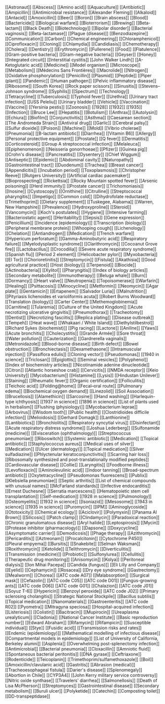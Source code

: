 [[Astronaut]]
[[Abscess]]
[[Amino acid]]
[[Aquaculture]]
[[Antibiotic]]
[[Ampicillin]]
[[Antimicrobial resistance]]
[[Alexander Fleming]]
[[Alkaloid]]
[[Antacid]]
[[Amoxicillin]]
[[Beer]]
[[Boron]]
[[Brain abscess]]
[[Blood]]
[[Bactericide]]
[[Biological warfare]]
[[Bioterrorism]]
[[Brewing]]
[[Beta-lactam]]
[[Black Death]]
[[Biotechnology]]
[[Bipolar disorder]]
[[Bacterial vaginosis]]
[[Beta-lactamase]]
[[Plague (disease)]]
[[Benzodiazepine]]
[[Communication]]
[[Carbon]]
[[Chemical engineering]]
[[Chloramphenicol]]
[[Ciprofloxacin]]
[[Cloning]]
[[Chlamydia]]
[[Candidiasis]]
[[Chemotherapy]]
[[Cholera]]
[[Dentistry]]
[[Erythromycin]]
[[Fullerene]]
[[Food]]
[[Flatulence]]
[[Gram-positive bacteria]]
[[Gram-negative bacteria]]
[[Geyser]]
[[Honey]]
[[Integrated circuit]]
[[Interstitial cystitis]]
[[John Walker Lindh]]
[[Α-Ketoglutaric acid]]
[[Medicine]]
[[Model organism]]
[[Microscope]]
[[Metabolism]]
[[Médecins Sans Frontières]]
[[Macrolide]]
[[Nitrogen]]
[[Oxidative phosphorylation]]
[[Penicillin]]
[[Plasmid]]
[[Peptide]]
[[Piper (plant)]]
[[Pandemic]]
[[Human pathogen]]
[[Pelvic inflammatory disease]]
[[Ribosome]]
[[South Korea]]
[[Rock paper scissors]]
[[Sinusitis]]
[[Stevens–Johnson syndrome]]
[[Syphilis]]
[[Spectrum]]
[[Technology]]
[[Tetracycline]]
[[Tuberculosis]]
[[Typhoid fever]]
[[Urethra]]
[[Urinary tract infection]]
[[USS Peleliu]]
[[Urinary bladder]]
[[Vehicle]]
[[Vaccination]]
[[Vaccine]]
[[Yersinia pestis]]
[[Zoonosis]]
[[1928]]
[[1932]]
[[1935]]
[[Infection]]
[[Bruce Lee]]
[[Hepatitis]]
[[Botulism]]
[[Anthrax]]
[[Autolysin]]
[[Echiura]]
[[Biofilm]]
[[Conjunctivitis]]
[[Asthma]]
[[Caesarean section]]
[[The Andromeda Strain]]
[[Antiviral drug]]
[[Garlic]]
[[Cerebral palsy]]
[[Sulfur dioxide]]
[[Poison]]
[[Machine]]
[[Mold]]
[[Vibrio cholerae]]
[[Pneumonia]]
[[Β-lactam antibiotic]]
[[Diarrhea]]
[[Vitamin B6]]
[[Allergy]]
[[Personal protective equipment]]
[[Prostate]]
[[Q fever]]
[[Dermatitis]]
[[Corticosteroid]]
[[Group A streptococcal infection]]
[[Melaleuca]]
[[Epiphenomenon]]
[[Neisseria gonorrhoeae]]
[[Pfizer]]
[[Guinea pig]]
[[Crohn's disease]]
[[Pancreatitis]]
[[Dysentery]]
[[Chief Wiggum]]
[[Antiseptic]]
[[Epidemic]]
[[Abdominal cavity]]
[[Naturopathy]]
[[Gastrointestinal tract]]
[[Duodenum]]
[[Trachea]]
[[Breast cancer]]
[[Appendicitis]]
[[Incubation period]]
[[Toxoplasmosis]]
[[Christopher Reeve]]
[[Rutgers University]]
[[Artificial cardiac pacemaker]]
[[Bioprospecting]]
[[Rickettsia]]
[[Rocky Mountain spotted fever]]
[[Arsenic poisoning]]
[[Herd immunity]]
[[Prostate cancer]]
[[Trichomoniasis]]
[[Inosine]]
[[Cystoscopy]]
[[Ornithine]]
[[Citrulline]]
[[Streptococcal pharyngitis]]
[[Impetigo]]
[[Common cold]]
[[Dihydrofolate reductase]]
[[Trimethoprim]]
[[Dietary supplement]]
[[Tuskegee, Alabama]]
[[Warren, New Hampshire]]
[[Prevalence]]
[[Hydroxyproline]]
[[Steroid]]
[[Vancomycin]]
[[Koch's postulates]]
[[Hygiene]]
[[Intensive farming]]
[[Bacteriostatic agent]]
[[Heritability]]
[[Sepsis]]
[[Gene expression]]
[[Penicillium]]
[[Incidence (epidemiology)]]
[[Transcription (biology)]]
[[Peripheral membrane protein]]
[[Whooping cough]]
[[Lichenology]]
[[Chelation]]
[[Antiandrogen]]
[[Medication]]
[[Trench warfare]]
[[Hypericum perforatum]]
[[Gamma-Aminobutyric acid]]
[[Respiratory failure]]
[[Myelodysplastic syndrome]]
[[Clarithromycin]]
[[Cocoanut Grove fire]]
[[Lactobacillus]]
[[Crocodilia]]
[[Severe acute respiratory syndrome]]
[[Spanish flu]]
[[Period 2 element]]
[[Helicobacter pylori]]
[[Myxobacteria]]
[[El Tor]]
[[Chorioretinitis]]
[[Streptomycin]]
[[Fistula]]
[[Akathisia]]
[[Good agricultural practice]]
[[Host (biology)]]
[[Terpenoid]]
[[Biocide]]
[[Actinobacteria]]
[[Xylitol]]
[[Pharyngitis]]
[[Index of biology articles]]
[[Secondary metabolite]]
[[Immunotherapy]]
[[Beluga whale]]
[[Burn]]
[[Dormancy]]
[[Heart valve]]
[[Neutropenia]]
[[Topoisomerase]]
[[Warfarin]]
[[Healing]]
[[Psittacosis]]
[[Minocycline]]
[[Metformin]]
[[Neomycin]]
[[Agar plate]]
[[Gentamicin]]
[[Ertapenem]]
[[Salvador Luria]]
[[Malnutrition]]
[[Pityriasis lichenoides et varioliformis acuta]]
[[Robert Burns Woodward]]
[[Translation (biology)]]
[[Carter Center]]
[[Methemoglobinemia]]
[[Carnitine]]
[[Tularemia]]
[[Culture of the United Kingdom]]
[[Acute necrotizing ulcerative gingivitis]]
[[Pneumothorax]]
[[Tracheotomy]]
[[Dentist]]
[[Necrotizing fasciitis]]
[[Replica plating]]
[[Disease outbreak]]
[[Tempeh]]
[[Heat wave]]
[[Whakaari / White Island]]
[[Diethylstilbestrol]]
[[Richard Sykes (biochemist)]]
[[Pig racing]]
[[Lactone]]
[[Aniline]]
[[Yaws]]
[[Acute bronchitis]]
[[Cholecystitis]]
[[Grande Armée]]
[[Sore throat]]
[[Water pollution]]
[[Cauterization]]
[[Gardnerella vaginalis]]
[[Metronidazole]]
[[Blood-borne disease]]
[[Birth defect]]
[[Bowel obstruction]]
[[Bronchiectasis]]
[[Dexamethasone]]
[[Intramuscular injection]]
[[Passiflora edulis]]
[[Cloning vector]]
[[Pseudomonas]]
[[1940 in science]]
[[Triclosan]]
[[Epiglottis]]
[[Seminal vesicles]]
[[Polyphenol]]
[[Index of biochemistry articles]]
[[Nicotinamide adenine dinucleotide]]
[[Citron]]
[[Atlantic horseshoe crab]]
[[Cervicitis]]
[[NMDA receptor]]
[[Keio University]]
[[Mycobacterium]]
[[Histamine]]
[[Lysis]]
[[Hindustan Unilever]]
[[Staining]]
[[Rheumatic fever]]
[[Organic certification]]
[[Folliculitis]]
[[Teichoic acid]]
[[Folding@home]]
[[Fecal–oral route]]
[[Pulmonary edema]]
[[Biochemical oxygen demand]]
[[Linezolid]]
[[Soil Association]]
[[Brucellosis]]
[[Alamethicin]]
[[Sarcosine]]
[[Hand washing]]
[[Harlequin-type ichthyosis]]
[[1937 in science]]
[[1896 in science]]
[[List of plants used in herbalism]]
[[Flushing (physiology)]]
[[Mycobacterium leprae]]
[[Arbovirus]]
[[Wisdom tooth]]
[[Public health]]
[[Clostridioides difficile infection]]
[[Melioidosis]]
[[Gerhard Domagk]]
[[Lanthionine]]
[[Lantibiotics]]
[[Bronchiolitis]]
[[Respiratory syncytial virus]]
[[Disinfectant]]
[[Acute respiratory distress syndrome]]
[[Joshua Lederberg]]
[[Sulfonamide (medicine)]]
[[Evisceration (ophthalmology)]]
[[Streptococcus pneumoniae]]
[[Riboswitch]]
[[Systemic antibiotic]]
[[Medication]]
[[Topical antibiotic]]
[[Staphylococcus aureus]]
[[Medical uses of silver]]
[[Medication]]
[[Ulcer (dermatology)]]
[[Topical medication]]
[[Silver sulfadiazine]]
[[Phlyctenular keratoconjunctivitis]]
[[Scarring hair loss]]
[[Ribosomally synthesized and post-translationally modified peptides]]
[[Cardiovascular disease]]
[[Collie]]
[[Laryngitis]]
[[Foodborne illness]]
[[Levofloxacin]]
[[Aminolevulinic acid]]
[[Indoor tanning]]
[[Broad-spectrum antibiotic]]
[[Oxytetracycline]]
[[Pseudomonas fluorescens]]
[[Publix]]
[[Klebsiella pneumoniae]]
[[Septic arthritis]]
[[List of chemical compounds with unusual names]]
[[McFarland standards]]
[[Infective endocarditis]]
[[Ernest Duchesne]]
[[Serratia marcescens]]
[[Hematopoietic stem cell transplantation]]
[[Self-medication]]
[[1928 in science]]
[[Pulmonology]]
[[Osteomyelitis]]
[[1932 in science]]
[[Isoniazid]]
[[Mesosome]]
[[1943 in science]]
[[1935 in science]]
[[Puromycin]]
[[IPM]]
[[Aminoglycoside]]
[[Ototoxicity]]
[[Chemical ecology]]
[[Aciclovir]]
[[Polymyxin]]
[[Panama Al Brown]]
[[Silicosis]]
[[Patch clamp]]
[[Clindamycin]]
[[Paradoxical reaction]]
[[Chronic granulomatous disease]]
[[Aryl halide]]
[[Leptospirosis]]
[[Mycin]]
[[Protease inhibitor (pharmacology)]]
[[Dapsone]]
[[Doxycycline]]
[[Asymptomatic carrier]]
[[Demodicosis]]
[[Phage therapy]]
[[Azithromycin]]
[[Pericarditis]]
[[Aztreonam]]
[[Procalcitonin]]
[[Cytochrome P450]]
[[Pleural empyema]]
[[Bursitis]]
[[Snakebite]]
[[Selman Waksman]]
[[Roxithromycin]]
[[Ketolide]]
[[Telithromycin]]
[[Diverticulitis]]
[[Transmission (medicine)]]
[[Probiotic]]
[[Sulfonylurea]]
[[Cellulitis]]
[[Therapeutic drug monitoring]]
[[Anisomycin]]
[[Kolya]]
[[Peritoneal dialysis]]
[[Ion Mihai Pacepa]]
[[Candida (fungus)]]
[[Eli Lilly and Company]]
[[Eyelid]]
[[Cephamycin]]
[[Rosacea]]
[[Dry eye syndrome]]
[[Gastrectomy]]
[[Mealworm]]
[[Chorea]]
[[ATC code A07]]
[[Malabsorption]]
[[Surgical mask]]
[[Cefazolin]]
[[ATC code C05]]
[[ATC code D01]]
[[Fungus-growing ants]]
[[ATC code D06]]
[[ATC code G01]]
[[Chalazion]]
[[ATC code J01]]
[[Soyuz T-6]]
[[Hypericin]]
[[Benzoyl peroxide]]
[[ATC code J02]]
[[Primary sclerosing cholangitis]]
[[Strategic National Stockpile]]
[[Bacillus subtilis]]
[[Topical medication]]
[[Nanomaterials]]
[[Gastroenteritis]]
[[ATC code R02]]
[[Pyometra]]
[[Mitragyna speciosa]]
[[Hospital-acquired infection]]
[[Listeriosis]]
[[Colistin]]
[[Bacitracin]]
[[Mupirocin]]
[[Ureaplasma urealyticum]]
[[Cladonia]]
[[National Cancer Institute]]
[[Basic reproduction number]]
[[Edward Abraham]]
[[Rifamycin]]
[[Rifampicin]]
[[Susceptible individual]]
[[Stye]]
[[Fusidic acid]]
[[Transmission risks and rates]]
[[Endemic (epidemiology)]]
[[Mathematical modelling of infectious disease]]
[[Compartmental models in epidemiology]]
[[List of University of California, Berkeley alumni]]
[[Asplenia]]
[[Overwhelming post-splenectomy infection]]
[[Antimicrobial]]
[[Bacterial pneumonia]]
[[Cloxacillin]]
[[Amniotic fluid]]
[[Spontaneous bacterial peritonitis]]
[[DNA gyrase]]
[[Ceftriaxone]]
[[Rodenticide]]
[[Teicoplanin]]
[[Trimethoprim/sulfamethoxazole]]
[[Boil]]
[[Amoxicillin/clavulanic acid]]
[[Gastritis]]
[[Abrasion (medical)]]
[[Tracheoesophageal fistula]]
[[Darier's disease]]
[[Splenomegaly]]
[[Abortion in Chile]]
[[CYP3A4]]
[[John Kerry military service controversy]]
[[Nitric oxide synthase]]
[[Travelers' diarrhea]]
[[Salmonellosis]]
[[Death of Lisa McPherson]]
[[Streptomyces]]
[[Gastrointestinal disease]]
[[Secondary metabolism]]
[[Buruli ulcer]]
[[Polyketide]]
[[Catechin]]
[[Composting toilet]]
[[DD-transpeptidase]]
